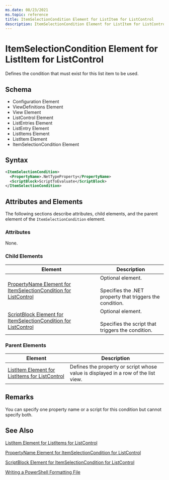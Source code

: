 ```yaml
---
ms.date: 08/23/2021
ms.topic: reference
title: ItemSelectionCondition Element for ListItem for ListControl
description: ItemSelectionCondition Element for ListItem for ListControl
---
```

# ItemSelectionCondition Element for ListItem for ListControl

Defines the condition that must exist for this list item to be used.

## Schema

- Configuration Element
- ViewDefinitions Element
- View Element
- ListControl Element
- ListEntries Element
- ListEntry Element
- ListItems Element
- ListItem Element
- ItemSelectionCondition Element

## Syntax

```xml
<ItemSelectionCondition>
  <PropertyName>.NetTypeProperty</PropertyName>
  <ScriptBlock>ScriptToEvaluate</ScriptBlock>
</ItemSelectionCondition>
```

## Attributes and Elements

The following sections describe attributes, child elements, and the parent element of the
`ItemSelectionCondition` element.

### Attributes

None.

### Child Elements

|Element|Description|
|-------------|-----------------|
|[PropertyName Element for ItemSelectionCondition for ListControl](./propertyname-element-for-itemselectioncondition-for-listcontrol-format.md)|Optional element.<br /><br /> Specifies the .NET property that triggers the condition.|
|[ScriptBlock Element for ItemSelectionCondition for ListControl](./scriptblock-element-for-itemselectioncondition-for-listcontrol-format.md)|Optional element.<br /><br /> Specifies the script that triggers the condition.|

### Parent Elements

|Element|Description|
|-------------|-----------------|
|[ListItem Element for ListItems for ListControl](./listitem-element-for-listitems-for-listcontrol-format.md)|Defines the property or script whose value is displayed in a row of the list view.|

## Remarks

You can specify one property name or a script for this condition but cannot specify both.

## See Also

[ListItem Element for ListItems for ListControl](./listitem-element-for-listitems-for-listcontrol-format.md)

[PropertyName Element for ItemSelectionCondition for ListControl](./propertyname-element-for-itemselectioncondition-for-listcontrol-format.md)

[ScriptBlock Element for ItemSelectionCondition for ListControl](./scriptblock-element-for-itemselectioncondition-for-listcontrol-format.md)

[Writing a PowerShell Formatting File](./writing-a-powershell-formatting-file.md)
